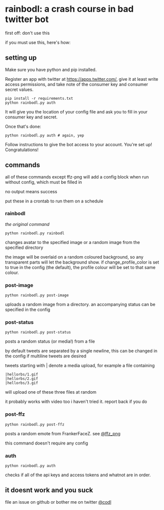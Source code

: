 # rainbodl: a crash course in bad twitter bot

first off: don't use this

if you must use this, here's how:

## setting up

Make sure you have python and pip installed.

Register an app with twitter at <https://apps.twitter.com/>, give it at least write access permissions, and take note of the consumer key and consumer secret values.

```
pip install -r requirements.txt
python rainbodl.py auth
```

It will give you the location of your config file and ask you to fill in your consumer key and secret.

Once that's done:

```
python rainbodl.py auth # again, yep
```

Follow instructions to give the bot access to your account. You're set up! Congratulations!

## commands

all of these commands except ffz-png will add a config block when run without config, which must be filled in

no output means success

put these in a crontab to run them on a schedule

### rainbodl

*the original command*

```
python rainbodl.py rainbodl
```

changes avatar to the specified image or a random image from the specified directory

the image will be overlaid on a random coloured background, so any transparent parts will let the background show.
if change_profile_color is set to true in the config (the default), the profile colour will be set to that same colour.

### post-image

```
python rainbodl.py post-image
```

uploads a random image from a directory. an accompanying status can be specified in the config

### post-status

```
python rainbodl.py post-status
```

posts a random status (or media!) from a file

by default tweets are separated by a single newline, this can be changed in the config if multiline tweets are desired

tweets starting with | denote a media upload, for example a file containing

```
|hellorbs/1.gif
|hellorbs/2.gif
|hellorbs/3.gif
```

will upload one of these three files at random

it probably works with video too i haven't tried it. report back if you do

### post-ffz

```
python rainbodl.py post-ffz
```

posts a random emote from FrankerFaceZ. see [@ffz_png](https://twitter.com/ffz_png)

this command doesn't require any config 

### auth

```
python rainbodl.py auth
```

checks if all of the api keys and access tokens and whatnot are in order.

## it doesnt work and you suck

file an issue on github or bother me on twitter [@codl](https://twitter.com/codl)
